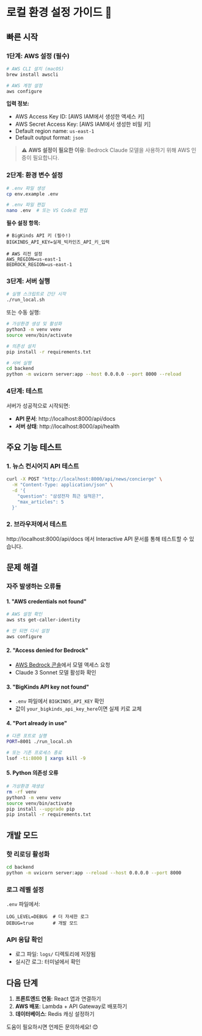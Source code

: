 # 로컬 환경 설정 가이드 🚀

## 빠른 시작

### 1단계: AWS 설정 (필수)
```bash
# AWS CLI 설치 (macOS)
brew install awscli

# AWS 계정 설정
aws configure
```

**입력 정보:**
- AWS Access Key ID: [AWS IAM에서 생성한 액세스 키]
- AWS Secret Access Key: [AWS IAM에서 생성한 비밀 키]
- Default region name: `us-east-1`
- Default output format: `json`

> ⚠️ **AWS 설정이 필요한 이유**: Bedrock Claude 모델을 사용하기 위해 AWS 인증이 필요합니다.

### 2단계: 환경 변수 설정
```bash
# .env 파일 생성
cp env.example .env

# .env 파일 편집
nano .env  # 또는 VS Code로 편집
```

**필수 설정 항목:**
```env
# BigKinds API 키 (필수!)
BIGKINDS_API_KEY=실제_빅카인즈_API_키_입력

# AWS 리전 설정
AWS_REGION=us-east-1
BEDROCK_REGION=us-east-1
```

### 3단계: 서버 실행
```bash
# 실행 스크립트로 간단 시작
./run_local.sh
```

또는 수동 실행:
```bash
# 가상환경 생성 및 활성화
python3 -m venv venv
source venv/bin/activate

# 의존성 설치
pip install -r requirements.txt

# 서버 실행
cd backend
python -m uvicorn server:app --host 0.0.0.0 --port 8000 --reload
```

### 4단계: 테스트
서버가 성공적으로 시작되면:
- **API 문서**: http://localhost:8000/api/docs
- **서버 상태**: http://localhost:8000/api/health

## 주요 기능 테스트

### 1. 뉴스 컨시어지 API 테스트
```bash
curl -X POST "http://localhost:8000/api/news/concierge" \
  -H "Content-Type: application/json" \
  -d '{
    "question": "삼성전자 최근 실적은?",
    "max_articles": 5
  }'
```

### 2. 브라우저에서 테스트
http://localhost:8000/api/docs 에서 Interactive API 문서를 통해 테스트할 수 있습니다.

## 문제 해결

### 자주 발생하는 오류들

#### 1. "AWS credentials not found"
```bash
# AWS 설정 확인
aws sts get-caller-identity

# 안 되면 다시 설정
aws configure
```

#### 2. "Access denied for Bedrock"
- [AWS Bedrock 콘솔](https://console.aws.amazon.com/bedrock/)에서 모델 액세스 요청
- Claude 3 Sonnet 모델 활성화 확인

#### 3. "BigKinds API key not found"
- `.env` 파일에서 `BIGKINDS_API_KEY` 확인
- 값이 `your_bigkinds_api_key_here`이면 실제 키로 교체

#### 4. "Port already in use"
```bash
# 다른 포트로 실행
PORT=8001 ./run_local.sh

# 또는 기존 프로세스 종료
lsof -ti:8000 | xargs kill -9
```

#### 5. Python 의존성 오류
```bash
# 가상환경 재생성
rm -rf venv
python3 -m venv venv
source venv/bin/activate
pip install --upgrade pip
pip install -r requirements.txt
```

## 개발 모드

### 핫 리로딩 활성화
```bash
cd backend
python -m uvicorn server:app --reload --host 0.0.0.0 --port 8000
```

### 로그 레벨 설정
`.env` 파일에서:
```env
LOG_LEVEL=DEBUG  # 더 자세한 로그
DEBUG=true       # 개발 모드
```

### API 응답 확인
- 로그 파일: `logs/` 디렉토리에 저장됨
- 실시간 로그: 터미널에서 확인

## 다음 단계

1. **프론트엔드 연동**: React 앱과 연결하기
2. **AWS 배포**: Lambda + API Gateway로 배포하기
3. **데이터베이스**: Redis 캐싱 설정하기

도움이 필요하시면 언제든 문의하세요! 😊